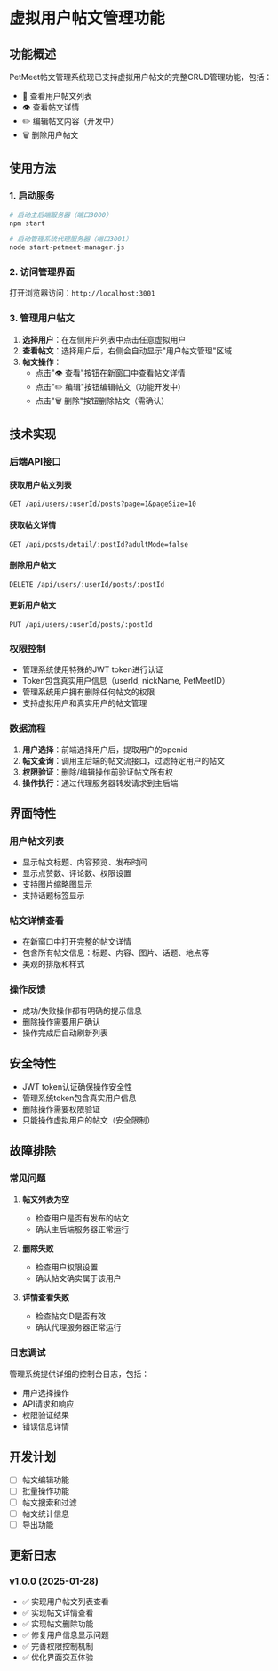 # 虚拟用户帖文管理功能

## 功能概述

PetMeet帖文管理系统现已支持虚拟用户帖文的完整CRUD管理功能，包括：

- 📄 查看用户帖文列表
- 👁️ 查看帖文详情
- ✏️ 编辑帖文内容（开发中）
- 🗑️ 删除用户帖文

## 使用方法

### 1. 启动服务

```bash
# 启动主后端服务器（端口3000）
npm start

# 启动管理系统代理服务器（端口3001）
node start-petmeet-manager.js
```

### 2. 访问管理界面

打开浏览器访问：`http://localhost:3001`

### 3. 管理用户帖文

1. **选择用户**：在左侧用户列表中点击任意虚拟用户
2. **查看帖文**：选择用户后，右侧会自动显示"用户帖文管理"区域
3. **帖文操作**：
   - 点击"👁️ 查看"按钮在新窗口中查看帖文详情
   - 点击"✏️ 编辑"按钮编辑帖文（功能开发中）
   - 点击"🗑️ 删除"按钮删除帖文（需确认）

## 技术实现

### 后端API接口

#### 获取用户帖文列表
```
GET /api/users/:userId/posts?page=1&pageSize=10
```

#### 获取帖文详情
```
GET /api/posts/detail/:postId?adultMode=false
```

#### 删除用户帖文
```
DELETE /api/users/:userId/posts/:postId
```

#### 更新用户帖文
```
PUT /api/users/:userId/posts/:postId
```

### 权限控制

- 管理系统使用特殊的JWT token进行认证
- Token包含真实用户信息（userId, nickName, PetMeetID）
- 管理系统用户拥有删除任何帖文的权限
- 支持虚拟用户和真实用户的帖文管理

### 数据流程

1. **用户选择**：前端选择用户后，提取用户的openid
2. **帖文查询**：调用主后端的帖文流接口，过滤特定用户的帖文
3. **权限验证**：删除/编辑操作前验证帖文所有权
4. **操作执行**：通过代理服务器转发请求到主后端

## 界面特性

### 用户帖文列表
- 显示帖文标题、内容预览、发布时间
- 显示点赞数、评论数、权限设置
- 支持图片缩略图显示
- 支持话题标签显示

### 帖文详情查看
- 在新窗口中打开完整的帖文详情
- 包含所有帖文信息：标题、内容、图片、话题、地点等
- 美观的排版和样式

### 操作反馈
- 成功/失败操作都有明确的提示信息
- 删除操作需要用户确认
- 操作完成后自动刷新列表

## 安全特性

- JWT token认证确保操作安全性
- 管理系统token包含真实用户信息
- 删除操作需要权限验证
- 只能操作虚拟用户的帖文（安全限制）

## 故障排除

### 常见问题

1. **帖文列表为空**
   - 检查用户是否有发布的帖文
   - 确认主后端服务器正常运行

2. **删除失败**
   - 检查用户权限设置
   - 确认帖文确实属于该用户

3. **详情查看失败**
   - 检查帖文ID是否有效
   - 确认代理服务器正常运行

### 日志调试

管理系统提供详细的控制台日志，包括：
- 用户选择操作
- API请求和响应
- 权限验证结果
- 错误信息详情

## 开发计划

- [ ] 帖文编辑功能
- [ ] 批量操作功能
- [ ] 帖文搜索和过滤
- [ ] 帖文统计信息
- [ ] 导出功能

## 更新日志

### v1.0.0 (2025-01-28)
- ✅ 实现用户帖文列表查看
- ✅ 实现帖文详情查看
- ✅ 实现帖文删除功能
- ✅ 修复用户信息显示问题
- ✅ 完善权限控制机制
- ✅ 优化界面交互体验 